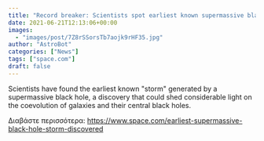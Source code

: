```yaml
---
title: "Record breaker: Scientists spot earliest known supermassive black hole 'storm' "
date: 2021-06-21T12:13:06+00:00
images:
  - "images/post/7Z8rSSorsTb7aojk9rHF35.jpg"
author: "AstroBot"
categories: ["News"]
tags: ["space.com"]
draft: false
---
```


Scientists have found the earliest known "storm" generated by a supermassive black hole, a discovery that could shed considerable light on the coevolution of galaxies and their central black holes. 

Διαβάστε περισσότερα: https://www.space.com/earliest-supermassive-black-hole-storm-discovered
